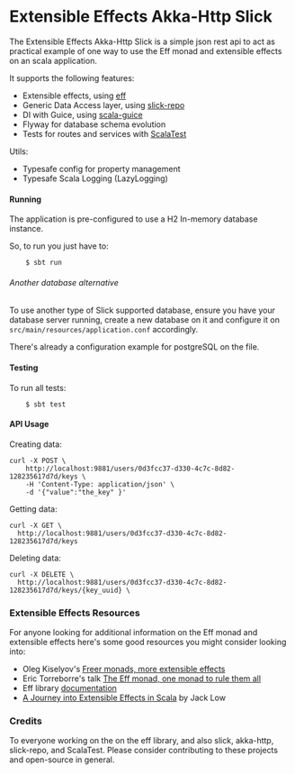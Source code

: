 # Extensible Effects Akka-Http Slick
The Extensible Effects Akka-Http Slick is a simple json rest api to act as practical example of one way to use the Eff monad and extensible effects on an scala application.

It supports the following features:

* Extensible effects, using [eff](https://github.com/atnos-org/eff)
* Generic Data Access layer, using [slick-repo](https://github.com/gonmarques/slick-repo)
* DI with Guice, using [scala-guice](https://github.com/codingwell/scala-guice)
* Flyway for database schema evolution
* Tests for routes and services with [ScalaTest](http://www.scalatest.org/)

Utils: 

* Typesafe config for property management
* Typesafe Scala Logging (LazyLogging)

#### Running

The application is pre-configured to use a H2 In-memory database instance. 

So, to run you just have to:


        $ sbt run
        
        
        

###### Another database alternative
To use another type of Slick supported database, ensure you have your database server running, 
create a new database on it and configure it on ```src/main/resources/application.conf``` accordingly.

There's already a configuration example for postgreSQL on the file.


#### Testing

To run all tests:


        $ sbt test

#### API Usage

Creating data:
```
curl -X POST \
    http://localhost:9881/users/0d3fcc37-d330-4c7c-8d82-128235617d7d/keys \
    -H 'Content-Type: application/json' \
    -d '{"value":"the_key" }'
```

Getting data: 
```
curl -X GET \
  http://localhost:9881/users/0d3fcc37-d330-4c7c-8d82-128235617d7d/keys 
```

Deleting data:
```
curl -X DELETE \
  http://localhost:9881/users/0d3fcc37-d330-4c7c-8d82-128235617d7d/keys/{key_uuid} \
```

### Extensible Effects Resources
For anyone looking for additional information on the Eff monad and extensible effects here's some good resources you might consider looking into:

* Oleg Kiselyov's [Freer monads, more extensible effects](http://okmij.org/ftp/Haskell/extensible/more.pdf)
* Eric Torreborre's talk [The Eff monad, one monad to rule them all](https://vimeo.com/channels/flatmap2016/165927840)
* Eff library [documentation](http://atnos-org.github.io/eff/index.html)
* [A Journey into Extensible Effects in Scala](https://rea.tech/author/jack-low/) by Jack Low

### Credits

To everyone working on the on the eff library, and also slick, akka-http, slick-repo, and ScalaTest. Please consider contributing to these projects and open-source in general. 
